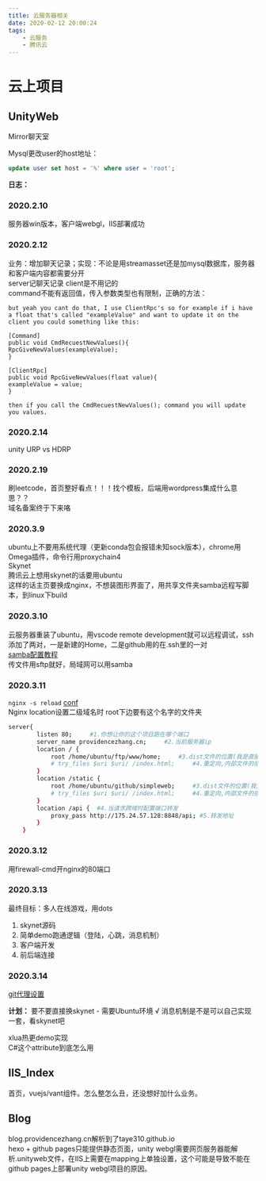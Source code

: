 ```yaml
---
title: 云服务器相关
date: 2020-02-12 20:00:24
tags: 
    - 云服务
    - 腾讯云
---
```


# 云上项目

## UnityWeb

Mirror聊天室

Mysql更改user的host地址：
``` sql
update user set host = '%' where user = 'root';
```

**日志：**
### 2020.2.10
服务器win版本，客户端webgl，IIS部署成功

### 2020.2.12
业务：增加聊天记录；实现：不论是用streamasset还是加mysql数据库，服务器和客户端内容都需要分开  
server记聊天记录 client是不用记的  
command不能有返回值，传入参数类型也有限制，正确的方法：
```
but yeah you cant do that, I use ClientRpc's so for example if i have a float that's called "exampleValue" and want to update it on the client you could something like this:

[Command]
public void CmdRecuestNewValues(){
RpcGiveNewValues(exampleValue);
}

[ClientRpc]
public void RpcGiveNewValues(float value){
exampleValue = value;
}

then if you call the CmdRecuestNewValues(); command you will update you values.
```

### 2020.2.14
unity URP vs HDRP

### 2020.2.19
刷leetcode，首页整好看点！！！找个模板，后端用wordpress集成什么意思？？  
域名备案终于下来咯

### 2020.3.9
ubuntu上不要用系统代理（更新conda包会报错未知sock版本），chrome用Omega插件，命令行用proxychain4  
Skynet  
腾讯云上想用skynet的话要用ubuntu  
这样的话主页要换成nginx，不想装图形界面了，用共享文件夹samba远程写脚本，到linux下build  

### 2020.3.10
云服务器重装了ubuntu，用vscode remote development就可以远程调试，ssh添加了两对，一是新建的Home，二是github用的在.ssh里的一对  
[samba配置教程](https://blog.csdn.net/qq_28719743/article/details/84872396)  
传文件用sftp就好，局域网可以用samba

### 2020.3.11
``` nginx -s reload ```
[conf](https://blog.csdn.net/WanJiaBaoBao/article/details/83349622)  
Nginx location设置二级域名时 root下边要有这个名字的文件夹  
``` bash
server{
        listen 80;     #1.你想让你的这个项目跑在哪个端口
        server_name providencezhang.cn;     #2.当前服务器ip
       	location / {
        	root /home/ubuntu/ftp/www/home;     #3.dist文件的位置(我是直接放在home目录下了) 
            # try_files $uri $uri/ /index.html;     #4.重定向,内部文件的指向(照写)
        }
		location /static {
        	root /home/ubuntu/github/simpleweb;     #3.dist文件的位置(我是直接放在home目录下了) 
            # try_files $uri $uri/ /index.html;     #4.重定向,内部文件的指向(照写)
        }
        location /api {  #4.当请求跨域时配置端口转发
            proxy_pass http://175.24.57.128:8848/api; #5.转发地址
        } 
    }
```

### 2020.3.12
用firewall-cmd开nginx的80端口

### 2020.3.13
最终目标：多人在线游戏，用dots  
1. skynet源码  
2. 简单demo跑通逻辑（登陆，心跳，消息机制）
3. 客户端开发
4. 前后端连接

### 2020.3.14
[git代理设置](https://echo.xuchaoji.com/index.php/archives/110/)

**计划：**
要不要直接换skynet - 需要Ubuntu环境 √
消息机制是不是可以自己实现一套，看skynet吧  

xlua热更demo实现  
C#这个attribute到底怎么用

## IIS_Index

首页，vuejs/vant组件。怎么整怎么丑，还没想好加什么业务。

## Blog

blog.providencezhang.cn解析到了taye310.github.io  
hexo + github pages只能提供静态页面，unity webgl需要网页服务器能解析.unityweb文件，在IIS上需要在mapping上单独设置，这个可能是导致不能在github pages上部署unity webgl项目的原因。